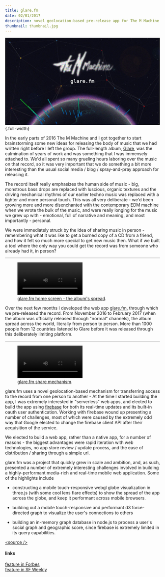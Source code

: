 ```yaml
---
title: glare.fm
date: 02/01/2017
description: novel geolocation-based pre-release app for The M Machine's Glare album
thumbnail: thumbnail.jpg
---
```


![](./thumbnail.jpg) {.full-width}

In the early parts of 2016 The M Machine and I got together to start brainstorming some new ideas for releasing the body of music that we had written right before I left the group. The full-length album, [Glare](https://itunes.apple.com/us/album/glare/id1180873312), was the culmination of years of work and was something that I was immensely attached to. We'd all spent so many grueling hours laboring over the music on that record, so it was very important that we do something a bit more interesting than the usual social media / blog / spray-and-pray approach for releasing it.

The record itself really emphasizes the human side of music - big, monstrous bass drops are replaced with luscious, organic textures and the driving mechanical rhythms of our earlier techno music was replaced with a lighter and more personal touch. This was all very deliberate - we'd been growing more and more disenchanted with the contemporary EDM machine when we wrote the bulk of the music, and were really longing for the music we grew up with - emotional,  full of narrative and meaning, and most importantly - personal.

We were immediately struck by the idea of sharing music in person - remembering what it was like to get a burned copy of a CD from a friend, and how it felt so much more special to get new music then. What if we built a tool where the only way you could get the record was from someone who already had it, in person?

---

<figure>
    <video src="./glare_interaction_basic.webm" width="50%" autoplay loop class="glare-thumbnail"></video>
    <figcaption><a href="http://glare.fm" title="glare.fm home screen - the album's spread">glare.fm home screen - the album's spread</a>.</figcaption>
</figure>

Over the next few months I developed the web app [glare.fm](https://www.glare.fm), through which we pre-released the record. From November 2016 to February 2017 (when the album was officially released through "normal" channels), the album spread across the world, literally from person to person. More than 1000 people from 12 countries listened to Glare before it was released through this deliberately limiting platform.

---

<figure>
    <video src="./glare_dot_fm_share_demo.webm" width="50%" autoplay loop class="glare-thumbnail"></video>
    <figcaption><a href="http://glare.fm" title="glare.fm share mechanism">glare.fm share mechanism</a>.</figcaption>
</figure>


glare.fm uses a novel geolocation-based mechanism for transferring access to the record from one person to another - At the time I started building the app, I was extremely interested in "serverless" web apps, and elected to build the app using [firebase](https://firebase.google.com/) for both its real-time updates and its built-in oauth user authentication. Working with firebase wound up presenting a number of challenges, most of which were caused by the extremely odd way that Google elected to change the firebase client API after their acquisition of the service.

We elected to build a web app, rather than a native app, for a number of reasons - the biggest advantages were rapid iteration with web technologies, no app store review / update process, and the ease of distribution / sharing through a simple url.

glare.fm was a project that quickly grew in scale and ambition, and, as such, presented a number of extremely interesting challenges involved in building a highly-performant media-rich and real-time mobile web application. Some of the highlights include

- constructing a mobile touch-responsive webgl globe visualization in three.js (with some cool lens flare effects) to show the spread of the app across the globe, and keep it performant across mobile browsers.

- building out a mobile touch-responsive and performant d3 force-directed graph to visualize the user's connections to others

- building an in-memory graph database in node.js to process a user's social graph and geographic score, since firebase is extremely limited in its query capabilities.


[\<source />](https://github.com/cannoneyed/tmm-glare)

#### links

[feature in Forbes](https://www.forbes.com/video/5349913137001/)<br />
[feature in SF Weekly](http://www.sfweekly.com/music/allshookdown/s-f-band-m-machine-releasing-album-unorthodox-way/)<br />
